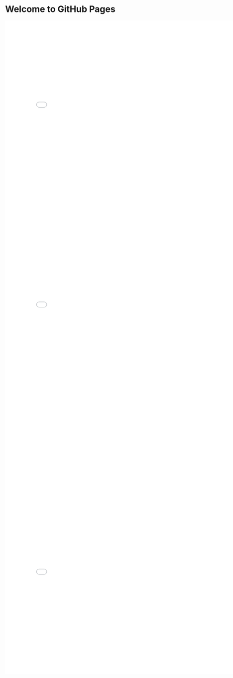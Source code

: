 # Welcome to GitHub Pages

<iframe src='snow-map.html' width=800 height=600 frameBorder=0></iframe>

<iframe src='galton-scatter.html' width=800 height=900 frameBorder=0></iframe>

<iframe src='france-pop.html' width=800 height=600 frameBorder=0></iframe>
